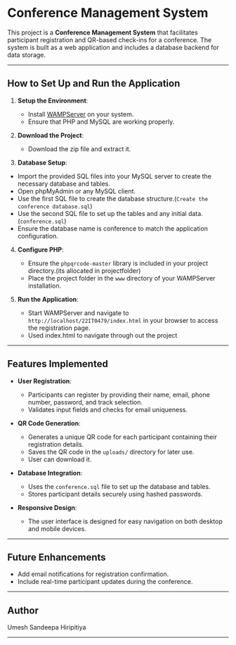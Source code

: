 # Conference Management System

This project is a **Conference Management System** that facilitates participant registration and QR-based check-ins for a conference. The system is built as a web application and includes a database backend for data storage.

---

## How to Set Up and Run the Application

1. **Setup the Environment**:
   - Install [WAMPServer](https://www.wampserver.com/) on your system.
   - Ensure that PHP and MySQL are working properly.

2. **Download the Project**:
   - Download the zip file and extract it.

3. **Database Setup**:
  - Import the provided SQL files into your MySQL server to create the necessary database and tables.
  - Open phpMyAdmin or any MySQL client.
  - Use the first SQL file to create the database structure.(`Create the conference database.sql`)
  - Use the second SQL file to set up the tables and any initial data.(`conference.sql`)
  - Ensure the database name is conference to match the application configuration.

4. **Configure PHP**:
   - Ensure the `phpqrcode-master` library is included in your project directory.(its allocated in projectfolder)
   - Place the project folder in the `www` directory of your WAMPServer installation.

5. **Run the Application**:
   - Start WAMPServer and navigate to `http://localhost/22IT0479/index.html` in your browser to access the registration page.
   - Used index.html to navigate through out the project

---

## Features Implemented

- **User Registration**:
  - Participants can register by providing their name, email, phone number, password, and track selection.
  - Validates input fields and checks for email uniqueness.

- **QR Code Generation**:
  - Generates a unique QR code for each participant containing their registration details.
  - Saves the QR code in the `uploads/` directory for later use.
  - User can download it.

- **Database Integration**:
  - Uses the `conference.sql` file to set up the database and tables.
  - Stores participant details securely using hashed passwords.


- **Responsive Design**:
  - The user interface is designed for easy navigation on both desktop and mobile devices.

---

## Future Enhancements

- Add email notifications for registration confirmation.
- Include real-time participant updates during the conference.

---

## Author

Umesh Sandeepa Hiripitiya

---


